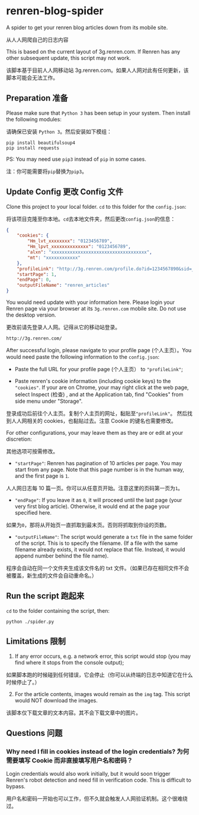 # renren-blog-spider

A spider to get your renren blog articles down from its mobile site.

从人人网爬自己的日志内容

This is based on the current layout of 3g.renren.com. If Renren has any other subsequent update, this script may not work.

该脚本基于目前人人网移动站 3g.renren.com。如果人人网对此有任何更新，该脚本可能会无法工作。

## Preparation 准备

Please make sure that `Python 3` has been setup in your system. Then install the following modules:

请确保已安装 `Python 3`。然后安装如下模组：

```
pip install beautifulsoup4
pip install requests
```
PS: You may need use `pip3` instead of `pip` in some cases.

注：你可能需要将`pip`替换为`pip3`。

## Update Config 更改 Config 文件

Clone this project to your local folder. `cd` to this folder for the `config.json`:

将该项目克隆至你本地。`cd`去本地文件夹，然后更改`config.json`的信息：

```json
{
    "cookies": {
        "Hm_lvt_xxxxxxxx": "0123456789",
        "Hm_lpvt_xxxxxxxxxxxxxx": "0123456789",
        "alxn": "xxxxxxxxxxxxxxxxxxxxxxxxxxxxxxxxxxxx",
        "mt": "xxxxxxxxxxxx"
    },
    "profileLink": "http://3g.renren.com/profile.do?id=1234567890&sid=_123abc123abc&123abc&htf=2",
    "startPage": 1,
    "endPage": 0,
    "outputFileName": "renren_articles"
}
```

You would need update with your information here. Please login your Renren page via your browser at its `3g.renren.com` mobile site. Do not use the desktop version.

更改前请先登录人人网。记得从它的移动站登录。

```
http://3g.renren.com/
```

After successful login, please navigate to your profile page (个人主页）。You would need paste the following information to the `config.json`:

- Paste the full URL for your profile page (个人主页） to `"profileLink"`;

- Paste renren's cookie information (including cookie keys) to the `"cookies"`. If your are on Chrome, your may right click at the web page, select Inspect (检查) , and at the Application tab, find "Cookies" from side menu under "Storage".

登录成功后前往个人主页。复制个人主页的网址，黏贴至`"profileLink"`。 然后找到人人网相关的 cookies，也黏贴过去。注意 Cookie 的键名也需要修改。

For other configurations, your may leave them as they are or edit at your discretion:

其他选项可按需修改。

- `"startPage"`: Renren has pagination of 10 articles per page. You may start from any page. Note that this page number is in the human way, and the first page is `1`.

人人网日志每 10 篇一页。你可以从任意页开始。注意这里的页码第一页为`1`。

- `"endPage"`: If you leave it as `0`, it will proceed until the last page (your very first blog article). Otherwise, it would end at the page your specified here.

如果为`0`，那将从开始页一直抓取到最末页。否则将抓取到你设的页数。

- `"outputFileName"`: The script would generate a `txt` file in the same folder of the script. This is to specify the filename. (If a file with the same filename already exists, it would not replace that file. Instead, it would append number behind the file name).

程序会自动在同一个文件夹生成该文件名的 txt 文件。（如果已存在相同文件不会被覆盖，新生成的文件会自动重命名。）

## Run the script 跑起来

`cd` to the folder containing the script, then:

```
python ./spider.py
```

## Limitations 限制

1. If any error occurs, e.g. a network error, this script would stop (you may find where it stops from the console output);

如果脚本跑的时候碰到任何错误，它会停止（你可以从终端的日志中知道它在什么时候停止了。）

2. For the article contents, images would remain as the `img` tag. This script would NOT download the images.

该脚本仅下载文章的文本内容。其不会下载文章中的图片。

## Questions 问题

### Why need I fill in cookies instead of the login credentials? 为何需要填写 Cookie 而非直接填写用户名和密码？

Login credentials would also work initially, but it would soon trigger Renren's robot detection and need fill in verification code. This is difficult to bypass.

用户名和密码一开始也可以工作，但不久就会触发人人网验证机制。这个很难绕过。
